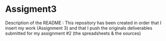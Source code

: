 # Assigment3
Description of the README :
This repository has been created in order that I insert my work (Assignment 3) and that I push the originals deliverables submitted for my assignment #2 (the spreadsheets & the sources)
